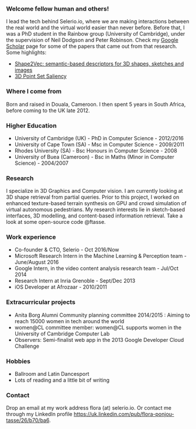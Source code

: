 ### Welcome fellow human and others!
<!---![Flora picture](https://avatars2.githubusercontent.com/u/3426324?v=3&s=460)-->
I lead the tech behind Selerio.io, where we are making interactions between the real world and the virtual world easier than never before. Before that, I was a PhD student in the Rainbow group (University of Cambridge), under the supervision of Neil Dodgson and Peter Robinson. <!--More about this at my official website www.cl.cam.ac.uk/~fp289 .-->
Check my [Google Scholar](https://scholar.google.co.uk/citations?user=sDRsbs8AAAAJ&hl=en) page for some of the papers that came out from that research.
Some highlights:
- [Shape2Vec: semantic-based descriptors for 3D shapes, sketches and images](https://www.cl.cam.ac.uk/research/rainbow/projects/shape2vec/)
- [3D Point Set Saliency](https://www.cl.cam.ac.uk/research/rainbow/projects/pointsetsaliency/)

### Where I come from
Born and raised in Douala, Cameroon. I then spent 5 years in South Africa, before coming to the UK late 2012. 

### Higher Education
- University of Cambridge (UK) - PhD in Computer Science - 2012/2016
- University of Cape Town (SA) - Msc in Computer Science - 2009/2011
- Rhodes University (SA) - Bsc Honours in Computer Science - 2008
- University of Buea (Cameroon) - Bsc in Maths (Minor in Computer Science) - 2004/2007

### Research
I specialize in 3D Graphics and Computer vision. 
I am currently looking at 3D shape retrieval from partial queries. Prior to this project, I worked on enhanced texture-based terrain synthesis on GPU and crowd simulation of virtual autonomous pedestrians. My research interests lie in sketch-based interfaces, 3D modelling, and content-based information retrieval. Take a look at some open-source code @ftasse.

### Work experience
- Co-founder & CTO, Selerio - Oct 2016/Now
- Microsoft Research Intern in the Machine Learning & Perception team - June/August 2016
- Google Intern, in the video content analysis research team - Jul/Oct 2014
- Research Intern at Inria Grenoble - Sept/Dec 2013
- iOS Developer at Afrozaar - 2010/2011

### Extracurricular projects
- Anita Borg Alumni Community planning committee 2014/2015 : Aiming to reach 15000 women in tech around the world 
- women@CL committee member: women@CL supports women in the University of Cambridge Computer Lab
- Observers: Semi-finalist web app in the 2013 Google Developer Cloud Challenge

### Hobbies
- Ballroom and Latin Dancesport
- Lots of reading and a little bit of writing

### Contact
Drop an email at my work address flora (at) selerio.io. Or contact me through my LinkedIn profile https://uk.linkedin.com/pub/flora-ponjou-tasse/26/b70/ba6.
